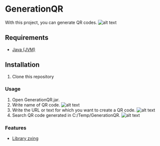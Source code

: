 # GenerationQR

With this project, you can generate QR codes.
![alt text](Prueba.png)

## Requirements

- [Java (JVM)](https://www.java.com/es/download/ie_manual.jsp)

## Installation

1. Clone this repository


### Usage

1. Open GenerationQR.jar.
2. Write name of QR code.
![alt text](image.png)
3. Write the URL or text for which you want to create a QR code.
![alt text](image-1.png)
4. Search QR code generated in C:/Temp/GenerationQR.
![alt text](image-2.png)

### Features

* [Library zxing](https://zxing.github.io/zxing/apidocs/)